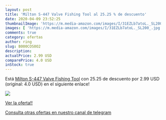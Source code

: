 ```yaml
---
layout: post
title: 'Milton S-447 Valve Fishing Tool al 25.25 % de descuento'
date: 2020-04-09 23:52:25
thumbnailImage: 'https://m.media-amazon.com/images/I/31EZLb7atoL._SL200_.jpg'
images: [ 'https://m.media-amazon.com/images/I/31EZLb7atoL._SL200_.jpg' ]
comments: true
category: ofertas
author: ring
slug: B000COS0O2
description:
actualPrice: 2.99 USD
comparePrice: 4.0 USD
inStock: true
---
```


Está [Milton S-447 Valve Fishing Tool](https://www.amazon.com/dp/B000COS0O2/?tag=redken08-20) con 25.25 de descuento por 2.99 USD (original: 4.0 USD) en el siguiente enlace!

[![](https://m.media-amazon.com/images/I/31EZLb7atoL._SL200_.jpg)](https://www.amazon.com/dp/B000COS0O2/?tag=redken08-20)

[Ver la oferta!!](https://www.amazon.com/dp/B000COS0O2/?tag=redken08-20)

[Consulta otras ofertas en nuestro canal de telegram](https://t.me/s/ofertas25)
